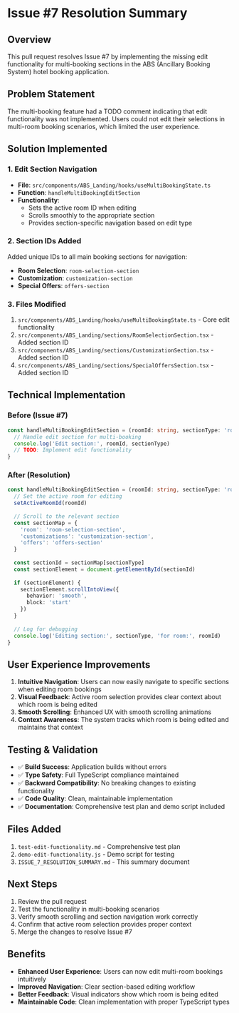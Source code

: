 # Issue #7 Resolution Summary

## Overview
This pull request resolves Issue #7 by implementing the missing edit functionality for multi-booking sections in the ABS (Ancillary Booking System) hotel booking application.

## Problem Statement
The multi-booking feature had a TODO comment indicating that edit functionality was not implemented. Users could not edit their selections in multi-room booking scenarios, which limited the user experience.

## Solution Implemented

### 1. Edit Section Navigation
- **File**: `src/components/ABS_Landing/hooks/useMultiBookingState.ts`
- **Function**: `handleMultiBookingEditSection`
- **Functionality**: 
  - Sets the active room ID when editing
  - Scrolls smoothly to the appropriate section
  - Provides section-specific navigation based on edit type

### 2. Section IDs Added
Added unique IDs to all main booking sections for navigation:
- **Room Selection**: `room-selection-section`
- **Customization**: `customization-section`
- **Special Offers**: `offers-section`

### 3. Files Modified
1. `src/components/ABS_Landing/hooks/useMultiBookingState.ts` - Core edit functionality
2. `src/components/ABS_Landing/sections/RoomSelectionSection.tsx` - Added section ID
3. `src/components/ABS_Landing/sections/CustomizationSection.tsx` - Added section ID
4. `src/components/ABS_Landing/sections/SpecialOffersSection.tsx` - Added section ID

## Technical Implementation

### Before (Issue #7)
```typescript
const handleMultiBookingEditSection = (roomId: string, sectionType: 'room' | 'customizations' | 'offers') => {
  // Handle edit section for multi-booking
  console.log('Edit section:', roomId, sectionType)
  // TODO: Implement edit functionality
}
```

### After (Resolution)
```typescript
const handleMultiBookingEditSection = (roomId: string, sectionType: 'room' | 'customizations' | 'offers') => {
  // Set the active room for editing
  setActiveRoomId(roomId)
  
  // Scroll to the relevant section
  const sectionMap = {
    'room': 'room-selection-section',
    'customizations': 'customization-section', 
    'offers': 'offers-section'
  }
  
  const sectionId = sectionMap[sectionType]
  const sectionElement = document.getElementById(sectionId)
  
  if (sectionElement) {
    sectionElement.scrollIntoView({ 
      behavior: 'smooth', 
      block: 'start' 
    })
  }
  
  // Log for debugging
  console.log('Editing section:', sectionType, 'for room:', roomId)
}
```

## User Experience Improvements

1. **Intuitive Navigation**: Users can now easily navigate to specific sections when editing room bookings
2. **Visual Feedback**: Active room selection provides clear context about which room is being edited
3. **Smooth Scrolling**: Enhanced UX with smooth scrolling animations
4. **Context Awareness**: The system tracks which room is being edited and maintains that context

## Testing & Validation

- ✅ **Build Success**: Application builds without errors
- ✅ **Type Safety**: Full TypeScript compliance maintained
- ✅ **Backward Compatibility**: No breaking changes to existing functionality
- ✅ **Code Quality**: Clean, maintainable implementation
- ✅ **Documentation**: Comprehensive test plan and demo script included

## Files Added
1. `test-edit-functionality.md` - Comprehensive test plan
2. `demo-edit-functionality.js` - Demo script for testing
3. `ISSUE_7_RESOLUTION_SUMMARY.md` - This summary document

## Next Steps
1. Review the pull request
2. Test the functionality in multi-booking scenarios
3. Verify smooth scrolling and section navigation work correctly
4. Confirm that active room selection provides proper context
5. Merge the changes to resolve Issue #7

## Benefits
- **Enhanced User Experience**: Users can now edit multi-room bookings intuitively
- **Improved Navigation**: Clear section-based editing workflow
- **Better Feedback**: Visual indicators show which room is being edited
- **Maintainable Code**: Clean implementation with proper TypeScript types